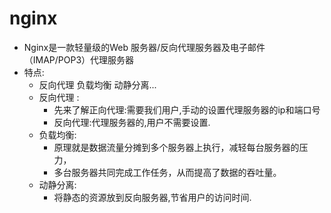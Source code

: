 # nginx #
- Nginx是一款轻量级的Web 服务器/反向代理服务器及电子邮件（IMAP/POP3）代理服务器
- 特点:
	- 反向代理 负载均衡 动静分离...
	- 反向代理 :
		- 先来了解正向代理:需要我们用户,手动的设置代理服务器的ip和端口号
		- 反向代理:代理服务器的,用户不需要设置.
	- 负载均衡:
		- 原理就是数据流量分摊到多个服务器上执行，减轻每台服务器的压力，
		- 多台服务器共同完成工作任务，从而提高了数据的吞吐量。
	- 动静分离:
		- 将静态的资源放到反向服务器,节省用户的访问时间.